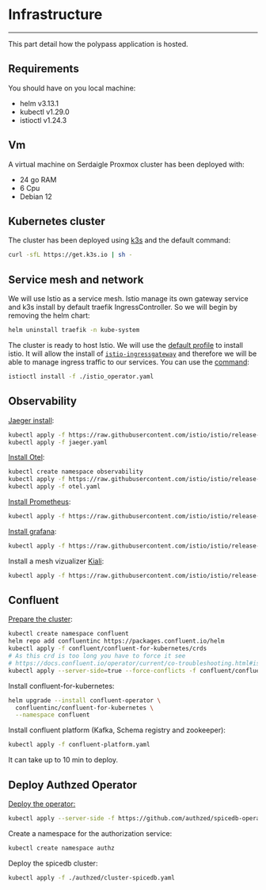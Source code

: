 # Infrastructure
---

This part detail how the polypass application is hosted.

## Requirements

You should have on you local machine:
- helm v3.13.1
- kubectl v1.29.0
- istioctl v1.24.3

## Vm

A virtual machine on Serdaigle Proxmox cluster has been deployed with:
- 24 go RAM
- 6 Cpu
- Debian 12

## Kubernetes cluster

The cluster has been deployed using [k3s](https://k3s.io/) and the default command:
```sh
curl -sfL https://get.k3s.io | sh -
```

## Service mesh and network

We will use Istio as a service mesh. Istio manage its own gateway service and k3s install by default traefik IngressController.
So we will begin by removing the helm chart:
```sh
helm uninstall traefik -n kube-system
```

The cluster is ready to host Istio. We will use the [default profile](https://istio.io/latest/docs/setup/additional-setup/config-profiles/#deployment-profiles) to install istio.
It will allow the install of [`istio-ingressgateway`](https://istio.io/latest/docs/tasks/traffic-management/ingress/ingress-control/) and therefore we will be able to manage ingress traffic to our services.
You can use the [command](https://istio.io/latest/docs/setup/install/istioctl/):
```sh
istioctl install -f ./istio_operator.yaml
```

## Observability


[Jaeger install](https://istio.io/latest/docs/ops/integrations/jaeger/):
```sh
kubectl apply -f https://raw.githubusercontent.com/istio/istio/release-1.25/samples/addons/jaeger.yaml
kubectl apply -f jaeger.yaml
```

[Install Otel](https://istio.io/latest/docs/tasks/observability/distributed-tracing/opentelemetry/):
```sh
kubectl create namespace observability
kubectl apply -f https://raw.githubusercontent.com/istio/istio/release-1.25/samples/open-telemetry/otel.yaml -n observability
kubectl apply -f otel.yaml
```

[Install Prometheus](https://istio.io/latest/docs/ops/integrations/prometheus/#configuration):
```sh
kubectl apply -f https://raw.githubusercontent.com/istio/istio/release-1.25/samples/addons/prometheus.yaml
```


[Install grafana](https://istio.io/latest/docs/ops/integrations/grafana/):
```sh
kubectl apply -f https://raw.githubusercontent.com/istio/istio/release-1.25/samples/addons/grafana.yaml
```


Install a mesh vizualizer [Kiali](https://istio.io/latest/docs/ops/integrations/kiali/):
```sh
kubectl apply -f https://raw.githubusercontent.com/istio/istio/release-1.25/samples/addons/kiali.yaml
```


## Confluent

[Prepare the cluster](https://docs.confluent.io/operator/current/co-prepare.html#quick-easy-deployment-and-relaxed-permissions):
```sh
kubectl create namespace confluent
helm repo add confluentinc https://packages.confluent.io/helm
kubectl apply -f confluent/confluent-for-kubernetes/crds
# As this crd is too long you have to force it see
# https://docs.confluent.io/operator/current/co-troubleshooting.html#issue-an-error-returns-while-applying-a-crd-during-an-upgrade
kubectl apply --server-side=true --force-conflicts -f confluent/confluent-for-kubernetes/crds/platform.confluent.io_kafkas.yaml
```

Install confluent-for-kubernetes:
```sh
helm upgrade --install confluent-operator \
  confluentinc/confluent-for-kubernetes \
  --namespace confluent
```

Install confluent platform (Kafka, Schema registry and zookeeper):
```sh
kubectl apply -f confluent-platform.yaml
```

It can take up to 10 min to deploy.


## Deploy Authzed Operator


[Deploy the operator:](https://github.com/authzed/spicedb-operator?tab=readme-ov-file#getting-started)
```sh
kubectl apply --server-side -f https://github.com/authzed/spicedb-operator/releases/latest/download/bundle.yaml
```

Create a namespace for the authorization service:
```sh
kubectl create namespace authz
```

Deploy the spicedb cluster:
```sh
kubectl apply -f ./authzed/cluster-spicedb.yaml
```